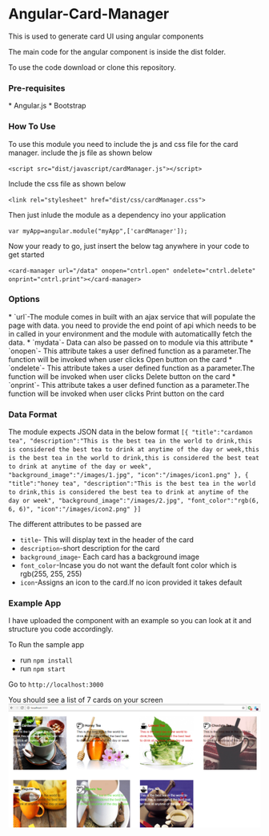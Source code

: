 
# Angular-Card-Manager
This is used to generate card UI using angular components

The main code for the angular component is inside the dist folder.

To use the code download or clone this repository.

<h3>Pre-requisites</h3>
* Angular.js
* Bootstrap

<h3>How To Use</h3>

To use this module you need to include the js and css file for the card manager.
include the js file as shown below

`<script src="dist/javascript/cardManager.js"></script>`


Include the css file as shown below

`<link rel="stylesheet" href="dist/css/cardManager.css">`

Then just inlude the module as a dependency ino your application

`var myApp=angular.module("myApp",['cardManager']);`

Now your ready to go, just insert the below tag anywhere in your code to get started

`<card-manager url="/data" onopen="cntrl.open" ondelete="cntrl.delete" onprint="cntrl.print"></card-manager>`

<h3>Options</h3>
* `url`-The module comes in built with an ajax service that will populate the page with data. you need to provide the end point of api which needs to be in called in your environment
and the module with automaticallly fetch the data.
* `mydata`- Data can also be passed on to module via this attribute
* `onopen`- This attribute takes a user defined function as a parameter.The function will be invoked when user clicks Open button on the card
* `ondelete`- This attribute takes a user defined function as a parameter.The function will be invoked when user clicks Delete button on the card
* `onprint`- This attribute takes a user defined function as a parameter.The function will be invoked when user clicks Print button on the card


<h3>Data Format</h3>

The module expects JSON data in the below format
`[{
    "title":"cardamon tea",
    "description":"This is the best tea in the world to drink,this is considered the best tea to drink at anytime of the day or week,this is the best tea in the world to drink,this is considered the best teat to drink at anytime of the day or week",
    "background_image":"/images/1.jpg",
    "icon":"/images/icon1.png"
},
{
"title":"honey tea",
    "description":"This is the best tea in the world to drink,this is considered the best tea to drink at anytime of the day or week",
    "background_image":"/images/2.jpg",
    "font_color":"rgb(6, 6, 6)",
    "icon":"/images/icon2.png"
}]`

The different attributes to be passed are

* `title`- This will display text in the header of the card
* `description`-short description for the card
* `background_image`- Each card has a background image
* `font_color`-Incase you do not want the default font color which is rgb(255, 255, 255)
* `icon`-Assigns an icon to the card.If no icon provided it takes default


<h3>Example App</h3>

I have uploaded the component with an example so you can look at it and structure you code accordingly.

To Run the sample app

* run `npm install`
* run `npm start`

Go to `http://localhost:3000`

You should see a list of 7 cards on your screen
![Alt text](/screenshot.png?raw=true "Optional Title")
